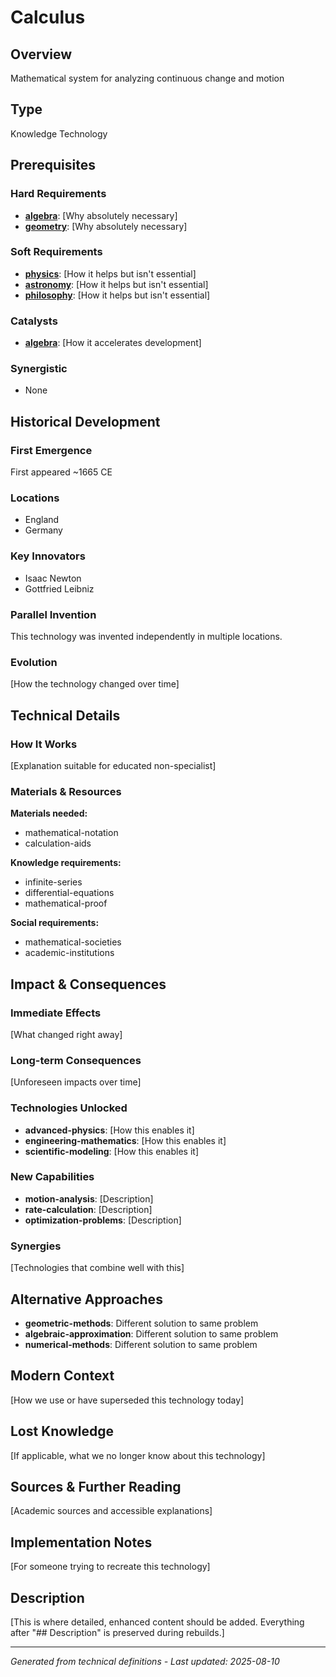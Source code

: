 # Calculus

## Overview
Mathematical system for analyzing continuous change and motion

## Type
Knowledge Technology

## Prerequisites

### Hard Requirements
- **[algebra](../algebra/README.md)**: [Why absolutely necessary]
- **[geometry](../geometry/README.md)**: [Why absolutely necessary]

### Soft Requirements
- **[physics](../physics/README.md)**: [How it helps but isn't essential]
- **[astronomy](../astronomy/README.md)**: [How it helps but isn't essential]
- **[philosophy](../philosophy/README.md)**: [How it helps but isn't essential]

### Catalysts
- **[algebra](../algebra/README.md)**: [How it accelerates development]

### Synergistic
- None

## Historical Development

### First Emergence
First appeared ~1665 CE

### Locations
- England
- Germany

### Key Innovators
- Isaac Newton
- Gottfried Leibniz

### Parallel Invention
This technology was invented independently in multiple locations.

### Evolution
[How the technology changed over time]

## Technical Details

### How It Works
[Explanation suitable for educated non-specialist]

### Materials & Resources
**Materials needed:**
- mathematical-notation
- calculation-aids


**Knowledge requirements:**
- infinite-series
- differential-equations
- mathematical-proof


**Social requirements:**
- mathematical-societies
- academic-institutions

## Impact & Consequences

### Immediate Effects
[What changed right away]

### Long-term Consequences
[Unforeseen impacts over time]

### Technologies Unlocked
- **advanced-physics**: [How this enables it]
- **engineering-mathematics**: [How this enables it]
- **scientific-modeling**: [How this enables it]

### New Capabilities
- **motion-analysis**: [Description]
- **rate-calculation**: [Description]
- **optimization-problems**: [Description]

### Synergies
[Technologies that combine well with this]

## Alternative Approaches
- **geometric-methods**: Different solution to same problem
- **algebraic-approximation**: Different solution to same problem
- **numerical-methods**: Different solution to same problem

## Modern Context
[How we use or have superseded this technology today]

## Lost Knowledge
[If applicable, what we no longer know about this technology]

## Sources & Further Reading
[Academic sources and accessible explanations]

## Implementation Notes
[For someone trying to recreate this technology]

## Description









[This is where detailed, enhanced content should be added. Everything after "## Description" is preserved during rebuilds.]

---
*Generated from technical definitions - Last updated: 2025-08-10*
